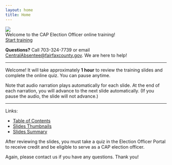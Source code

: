 ```yaml
---
layout: home
title: Home
---
```


<img class="hero-image" src="{{ site.url }}/assets/img/cap-slide-004.jpg">

<div class="homepage-intro">
Welcome to the CAP Election Officer online training!
</div>

<div>
<a class="homepage-button" href="{{ site.github.url }}/slides/001">Start training</a>
</div>

**Questions?** Call 703-324-7739 or email CentralAbsentee@fairfaxcounty.gov. We are here to help!

---

Welcome! It will take approximately **1 hour** to review the training slides and complete the online quiz. You can pause anytime.

Note that audio narration plays automatically for each slide. At the end of each narration, you will advance to the next slide automatically. (If you pause the audio, the slide will not advance.)

---

Links:
* <a href="{{ site.github.url }}/slides/">Table of Contents</a>
* <a href="{{ site.github.url }}/slides-thumbnails/">Slides Thumbnails</a>
* <a href="{{ site.github.url }}/slides-summary/">Slides Summary</a>

After reviewing the slides, you must take a quiz in the Election Officer Portal to receive credit and be eligible to serve as a CAP election officer.

Again, please contact us if you have any questions. Thank you!